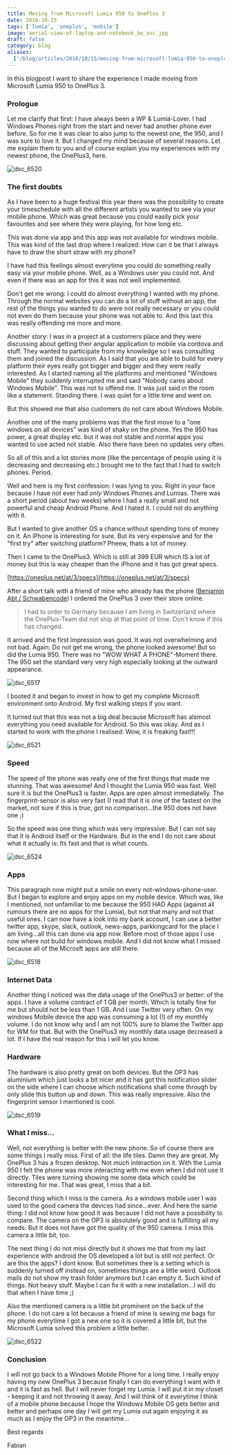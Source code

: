 ```yaml
---
title: Moving from Microsoft Lumia 950 to OnePlus 3
date: 2016-10-15
tags: ['lumia', 'oneplus', 'mobile']
image: aerial-view-of-laptop-and-notebook_bw_osc.jpg
draft: false
category: blog
aliases:
  ['/blog/articles/2016/10/15/moving-from-microsoft-lumia-950-to-oneplus-3/']
---
```


In this blogpost I want to share the experience I made moving from Microsoft Lumia 950 to OnePlus 3.

### Prologue

Let me clarify that first: I have always been a WP &amp; Lumia-Lover. I had Windows Phones right from the start and never had another phone ever before. So for me it was clear to also jump to the newest one, the 950, and I was sure to love it. But I changed my mind because of several reasons. Let me explain them to you and of course explain you my experiences with my newest phone, the OnePlus3, here.

![dsc_6520](https://cdn.offering.solutions/img/articles/wp-content/uploads/2016/10/DSC_6520.jpg)

### The first doubts

As I have been to a huge festival this year there was the possibility to create your timeschedule with all the different artists you wanted to see via your mobile phone. Which was great because you could easily pick your favourites and see where they were playing, for how long etc.

This was done via app and this app was not available for windows mobile. This was kind of the last drop where I realized: How can it be that I always have to draw the short straw with my phone?

I have had this feelings almost everytime you could do something really easy via your mobile phone. Well, as a Windows user you could not. And even if there was an app for this it was not well implemented.

Don't get me wrong: I could do almost everything I wanted with my phone. Through the normal websites you can do a lot of stuff without an app, the rest of the things you wanted to do were not really necessary or you could not even do them because your phone was not able to. And this last this was really offending me more and more.

Another story: I was in a project at a customers place and they were discussing about getting their angular application to mobile via cordova and stuff. They wanted to participate from my knowledge so I was consulting them and joined the discussion. As I said that you are able to build for every platform their eyes really got bigger and bigger and they were really interested. As I started naming all the platforms and mentioned "Windows Mobile" they suddenly interrupted me and said "Nobody cares about Windows Mobile". This was not to offend me. It was just said in the room like a statement. Standing there. I was quiet for a little time and went on.

But this showed me that also customers do not care about Windows Mobile.

Another one of the many problems was that the first move to a "one windows on all devices" was kind of shaky on the phone. Yes the 950 has power, a great display etc. but it was not stable and normal apps you wanted to use acted not stable. Also there have been no updates very often.

So all of this and a lot stories more (like the percentage of people using it is decreasing and decreasing etc.) brought me to the fact that I had to switch phones. Period.

Well and here is my first confession: I was lying to you. Right in your face because I have not ever had _only_ Windows Phones and Lumias. There was a short period (about two weeks) where I had a really small and not powerful and cheap Android Phone. And I hated it. I could not do anything with it.

But I wanted to give another OS a chance without spending tons of money on it. An iPhone is interesting for sure. But its very expensive and for the "first try" after switching platform? Pheew, thats a lot of money.

Then I came to the OnePlus3. Which is still at 399 EUR which IS a lot of money but this is way cheaper than the iPhone and it has got great specs.

[https://oneplus.net/at/3/specs](https://oneplus.net/at/3/specs)

After a short talk with a friend of mine who already has the phone ([Benjamin Abt / Schwabencode](https://schwabencode.com/)) I ordered the OnePlus 3 over their store online.

> I had to order to Germany because I am living in Switzerland where the OnePlus-Team did not ship at that point of time. Don't know if this has changed.

It arrived and the first impression was good. It was not overwhelming and not bad. Again: Do not get me wrong, the phone looked awesome! But so did the Lumia 950. There was no "WOW WHAT A PHONE"-Moment there. The 950 set the standard very very high especially looking at the outward appearance.

![dsc_6517](https://cdn.offering.solutions/img/articles/wp-content/uploads/2016/10/DSC_6517.jpg)

I booted it and began to invest in how to get my complete Microsoft environment onto Android. My first walking steps if you want.

It turned out that this was not a big deal because Microsoft has alsmost everything you need available for Android. So this was okay. And as I started to work with the phone I realised: Wow, it is freaking fast!!!

![dsc_6521](https://cdn.offering.solutions/img/articles/wp-content/uploads/2016/10/DSC_6521-1024x683.jpg)

### Speed

The speed of the phone was really one of the first things that made me stunning. That was awesome! And I thought the Lumia 950 was fast. Well sure it is but the OnePlus3 is faster. Apps are open almost immediatelly. The fingerprint-sensor is also very fast (I read that it is one of the fastest on the market, not sure if this is true, got no comparison...the 950 does not have one ;)

So the speed was one thing which was very impressive. But I can not say that it is Android itself or the Hardware. But in the end I do not care about what it actually is: Its fast and that is what counts.

![dsc_6524](https://cdn.offering.solutions/img/articles/wp-content/uploads/2016/10/DSC_6524-1024x683.jpg)

### Apps

This paragraph now might put a smile on every not-windows-phone-user. But I began to explore and enjoy apps on my mobile device. Which was, like I mentioned, not unfamiliar to me because the 950 HAD Apps (against all rumours there are no apps for the Lumia), but not that many and not that useful ones. I can now have a look into my bank account, I can use a better twitter app, skype, slack, outlook, news-apps, parkkingcard for the place I am living...all this can done via app now. Before most of those apps I use now where not build for windows mobile. And I did not know what I missed because all of the Microsft apps are still there.

![dsc_6518](https://cdn.offering.solutions/img/articles/wp-content/uploads/2016/10/DSC_6518.jpg)

### Internet Data

Another thing I noticed was the data usage of the OnePlus3 or better: of the apps. I have a volume contract of 1 GB per month. Which is totally fine for me but should not be less than 1 GB. And I use Twitter very often. On my windows Mobile device the app was consuming a lot (!) of my monthly volume. I do not know why and I am not 100% sure to blame the Twitter app for WM for that. But with the OnePlus3 my monthly data usage decreased a lot. If I have the real reason for this I will let you know.

### Hardware

The hardware is also pretty great on both devices. But the OP3 has aluminium which just looks a bit nicer and it has got this notification slider on the side where I can choose which notifications shall come through by only slide this button up and down. This was really impressive. Also the fingerprint sensor I mentioned is cool.

![dsc_6519](https://cdn.offering.solutions/img/articles/wp-content/uploads/2016/10/DSC_6519.jpg)

### What I miss...

Well, not everything is better with the new phone. So of course there are some things I really miss. First of all: the life tiles. Damn they are great. My OnePlus 3 has a frozen desktop. Not much interaction on it. With the Lumia 950 I felt the phone was more interacting with me even when I did not use it directly. Tiles were turning showing me some data which could be interesting for me. That was great, I miss that a bit.

Second thing which I miss is the camera. As a windows mobile user I was used to the good camera the devices had since...ever. And here the same thing: I did not know how good it was because I did not have a possibility to compare. The camera on the OP3 is absolutely good and is fulfilling all my needs. But it does not have got the quality of the 950 camera. I miss this camera a little bit, too.

The next thing I do not miss directly but it shows me that from my last experience with android the OS developed a lot but is still not perfect. Or are this the apps? I dont know. But sometimes thee is a setting which is suddenly turned off instead on, sometimes things are a little weird. Outlook mails do not show my trash folder anymore but I can empty it. Such kind of things. Not heavy stuff. Maybe I can fix it with a new installation...I will do that when I have time ;)

Also the mentioned camera is a little bit prominent on the back of the phone. I do not care a lot because a friend of mine is sewing me bags for my phone everytime I got a new one so it is covered a little bit, but the Microsoft Lumia solved this problem a little better.

![dsc_6522](https://cdn.offering.solutions/img/articles/wp-content/uploads/2016/10/DSC_6522.jpg)

### Conclusion

I will not go back to a Windows Mobile Phone for a long time. I really enjoy having my new OnePlus 3 because finally I can do everything I want with it and it is fast as hell. But I will never forget my Lumia. I will put it in my closet - keeping it and not throwing it away. And I will think of it everytime I think of a mobile phone because I hope the Windows Mobile OS gets better and better and perhaps one day I will get my Lumia out again enjoying it as much as I enjoy the OP3 in the meantime...

Best regards

Fabian
